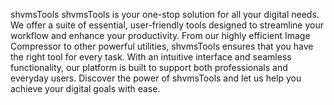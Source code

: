 shvmsTools
shvmsTools is your one-stop solution for all your digital needs. We offer a suite of essential, user-friendly tools designed to streamline your workflow and enhance your productivity. From our highly efficient Image Compressor to other powerful utilities, shvmsTools ensures that you have the right tool for every task. With an intuitive interface and seamless functionality, our platform is built to support both professionals and everyday users. Discover the power of shvmsTools and let us help you achieve your digital goals with ease.


